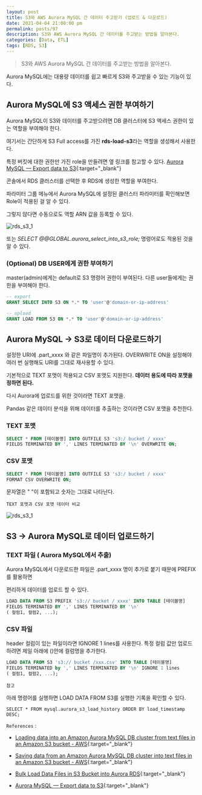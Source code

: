 ```yaml
---
layout: post
title: S3와 AWS Aurora MySQL 간 데이터 주고받기 (업로드 & 다운로드)
date: 2021-04-04 21:00:00 pm
permalink: posts/97
description: S3와 AWS Aurora MySQL 간 데이터를 주고받는 방법을 알아본다.
categories: [Data, ETL]
tags: [RDS, S3]
---
```


> S3와 AWS Aurora MySQL 간 데이터를 주고받는 방법을 알아본다.

Aurora MySQL에는 대용량 데이터를 쉽고 빠르게 S3와 주고받을 수 있는 기능이 있다.

## Aurora MySQL에 S3 액세스 권한 부여하기

Aurora MySQL이 S3와 데이터를 주고받으려면 DB 클러스터에 S3 액세스 권한이 있는 역할을 부여해야 한다.

여기서는 간단하게 S3 Full access를 가진 **rds-load-s3**라는 역할을 생성해서 사용한다.

특정 버킷에 대한 권한만 가진 role을 만들려면 옆 링크를 참고할 수 있다. [Aurora MySQL — Export data to S3](https://anand086.medium.com/aurora-mysql-export-data-to-s3-8c2323be1cb9){:target="_blank"}

콘솔에서 RDS 클러스터를 선택한 후 RDS에 생성한 역할을 부여한다.

파라미터 그룹 메뉴에서 Aurora MySQL에 설정된 클러스터 파라미터를 확인해보면 Role이 적용된 걸 알 수 있다. 

그렇지 않다면 수동으로도 역할 ARN 값을 등록할 수 있다.

![rds_s3_1]({{site.baseurl}}/assets/img/aws/rds_s3_1.png)

또는 *SELECT @@GLOBAL.aurora_select_into_s3_role;* 명령어로도 적용된 것을 알 수 있다.

### (Optional) DB USER에게 권한 부여하기

master(admin)에게는 default로 S3 명령어 권한이 부여된다. 다른 user들에게는 권한을 부여해야 한다.

```sql
-- export
GRANT SELECT INTO S3 ON *.* TO 'user'@'domain-or-ip-address'

-- upload
GRANT LOAD FROM S3 ON *.* TO 'user'@'domain-or-ip-address'
```

## Aurora MySQL -> S3로 데이터 다운로드하기

설정한 URI에 .part_xxxx 와 같은 파일명이 추가된다. OVERWRITE ON을 설정해야 여러 번 실행해도 URI를 그대로 재사용할 수 있다.

기본적으로 TEXT 포맷이 적용되고 CSV 포맷도 지원한다. **데이터 용도에 따라 포맷을 정하면 된다.**

다시 Aurora에 업로드를 위한 것이라면 TEXT 포맷을.

Pandas 같은 데이터 분석을 위해 데이터를 추출하는 것이라면 CSV 포맷을 추천한다.

### TEXT 포맷

```sql
SELECT * FROM [테이블명] INTO OUTFILE S3 's3:/ bucket / xxxx'
FIELDS TERMINATED BY ',' LINES TERMINATED BY '\n' OVERWRITE ON;
```

### CSV 포맷

```sql
SELECT * FROM [테이블명] INTO OUTFILE S3 's3:/ bucket / xxxx'
FORMAT CSV OVERWRITE ON;
```

문자열은 " "이 포함되고 숫자는 그대로 나타난다.

    TEXT 포맷과 CSV 포맷 데이터 비교

![rds_s3_1]({{site.baseurl}}/assets/img/aws/rds_s3_2.png)

## S3 -> Aurora MySQL로 데이터 업로드하기

### TEXT 파일 ( Aurora MySQL에서 추출)

Aurora MySQL에서 다운로드한 파일은 .part_xxxx 명이 추가로 붙기 때문에 PREFIX를 활용하면

편리하게 데이터를 업로드 할 수 있다.

```sql
LOAD DATA FROM S3 PREFIX 's3:// bucket / xxxx' INTO TABLE [테이블명] 
FIELDS TERMINATED BY ',' LINES TERMINATED BY '\n'
( 컬럼1, 컬럼2, ...);
```

### CSV 파일

header 컬럼이 있는 파일이라면 IGNORE 1 lines를 사용한다. 특정 컬럼 값만 업로드하려면 제일 아래에 ()안에 컬럼명을 추가한다.

```sql
LOAD DATA FROM S3 's3:// bucket /xxx.csv' INTO TABLE [테이블명] 
FIELDS TERMINATED by ',' LINES TERMINATED BY '\n' IGNORE 1 lines
( 컬럼1, 컬럼2, ...);
```

    참고

아래 명령어를 실행하면 LOAD DATA FROM S3를 실행한 기록을 확인할 수 있다.

```
SELECT * FROM mysql.aurora_s3_load_history ORDER BY load_timestamp DESC;
```

`References` : 

* [Loading data into an Amazon Aurora MySQL DB cluster from text files in an Amazon S3 bucket - AWS](https://docs.aws.amazon.com/AmazonRDS/latest/AuroraUserGuide/AuroraMySQL.Integrating.LoadFromS3.html){:target="_blank"}

* [Saving data from an Amazon Aurora MySQL DB cluster into text files in an Amazon S3 bucket - AWS](https://docs.aws.amazon.com/AmazonRDS/latest/AuroraUserGuide/AuroraMySQL.Integrating.SaveIntoS3.html){:target="_blank"}

* [Bulk Load Data Files in S3 Bucket into Aurora RDS](http://ramblingsofraju.com/technology/bulk-load-data-files-in-s3-bucket-into-aurora-rds/){:target="_blank"}

* [Aurora MySQL — Export data to S3](https://anand086.medium.com/aurora-mysql-export-data-to-s3-8c2323be1cb9){:target="_blank"}


